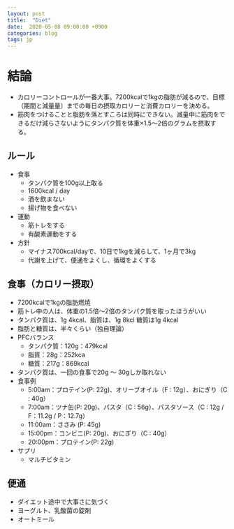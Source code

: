 ```yaml
---
layout: post
title:  "Diet"
date:  2020-05-08 09:00:00 +0900
categories: blog
tags: jp
---
```


# 結論

- カロリーコントロールが一番大事。7200kcalで1kgの脂肪が減るので、目標（期間と減量量）までの毎日の摂取カロリーと消費カロリーを決める。
- 筋肉をつけることと脂肪を落とすころは同時にできない。減量中に筋肉をできるだけ減らさないようにタンパク質を体重×1.5〜2倍のグラムを摂取する。

## ルール

- 食事
  - タンパク質を100g以上取る
  - 1600kcal / day
  - 酒を飲まない
  - 揚げ物を食べない
- 運動
  - 筋トレをする
  - 有酸素運動をする
- 方針
  - マイナス700kcal/dayで、10日で1kgを減らして、1ヶ月で3kg
  - 代謝を上げて、便通をよくし、循環をよくする

## 食事（カロリー摂取）

- 7200kcalで1kgの脂肪燃焼
- 筋トレ中の人は、体重の1.5倍〜2倍のタンパク質を取ったほうがいい
- タンパク質は、1g 4kcal、脂質は、1g 8kcl 糖質は1g 4kcal
- 脂肪と糖質は、半々くらい（独自理論）
- PFCバランス
  - タンパク質：120g：479kcal
  - 脂質：28g：252kca
  - 糖質：217g：869kcal
- タンパク質は、一回の食事で20g 〜 30gしか取れない
- 食事例
  - 5:00am：プロテイン(P: 22g)、オリーブオイル（F : 12g）、おにぎり（C : 40g）
  - 7:00am：ツナ缶(P: 20g)、パスタ（C : 56g）、パスタソース（C : 12g / F：11.2g / P：12.7g）
  - 11:00am：ささみ (P: 45g)
  - 15:00pm：コンビニ(P: 20g)、おにぎり（C : 40g）
  - 20:00pm：プロテイン(P: 22g)
- サプリ
  - マルチビタミン

## 便通

- ダイエット途中で大事さに気づく
- ヨーグルト、乳酸菌の錠剤
- オートミール

